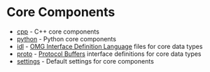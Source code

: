 Core Components
===============

* [cpp](cpp/) - C++ core components
* [python](python/) - Python core components
* [idl](idl/) - [OMG Interface Definition Language](https://www.omg.org/spec/IDL/4.1/About-IDL/) files for core data types
* [proto](proto/) - [Protocol Buffers](https://protobuf.dev) interface definitions for core data types
* [settings](settings/) - Default settings for core components

